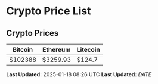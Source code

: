 # Crypto Price List

## Crypto Prices
| Bitcoin | Ethereum | Litecoin |
| ------- | -------- | -------- |
| $102388 | $3259.93 | $124.7 |
**Last Updated:** 2025-01-18 08:26 UTC
**Last Updated:** $DATE$
